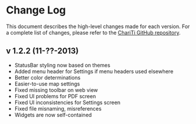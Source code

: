 Change Log
========================

This document describes the high-level changes made for each version. For a complete list of changes, please refer to the [ChariTi GitHub repository](http://github.com/mcongrove/ChariTi/).

v 1.2.2 (11-??-2013)
--------------------
*	StatusBar styling now based on themes
*	Added menu header for Settings if menu headers used elsewhere
*	Better color determinations
*	Easier-to-use map settings
*	Fixed missing toolbar on web view
*	Fixed UI problems for PDF screen
*	Fixed UI inconsistencies for Settings screen
*	Fixed file misnaming, misreferences
*	Widgets are now self-contained